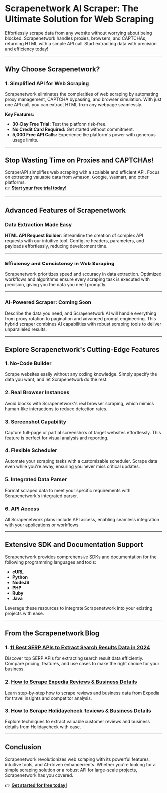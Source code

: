# Scrapenetwork AI Scraper: The Ultimate Solution for Web Scraping

Effortlessly scrape data from any website without worrying about being blocked. Scrapenetwork handles proxies, browsers, and CAPTCHAs, returning HTML with a simple API call. Start extracting data with precision and efficiency today!

---

## Why Choose Scrapenetwork?

### **1. Simplified API for Web Scraping**
Scrapenetwork eliminates the complexities of web scraping by automating proxy management, CAPTCHA bypassing, and browser simulation. With just one API call, you can extract HTML from any webpage seamlessly.

**Key Features:**
- **30-Day Free Trial:** Test the platform risk-free.
- **No Credit Card Required:** Get started without commitment.
- **5,000 Free API Calls:** Experience the platform's power with generous usage limits.

---

## Stop Wasting Time on Proxies and CAPTCHAs!

ScraperAPI simplifies web scraping with a scalable and efficient API. Focus on extracting valuable data from Amazon, Google, Walmart, and other platforms.  
👉 [**Start your free trial today!**](https://bit.ly/Scraperapi)

---

## Advanced Features of Scrapenetwork

### **Data Extraction Made Easy**
**HTML API Request Builder**: Streamline the creation of complex API requests with our intuitive tool. Configure headers, parameters, and payloads effortlessly, reducing development time.

---

### **Efficiency and Consistency in Web Scraping**
Scrapenetwork prioritizes speed and accuracy in data extraction. Optimized workflows and algorithms ensure every scraping task is executed with precision, giving you the data you need promptly.

---

### **AI-Powered Scraper: Coming Soon**
Describe the data you need, and Scrapenetwork AI will handle everything from proxy rotation to pagination and advanced prompt engineering. This hybrid scraper combines AI capabilities with robust scraping tools to deliver unparalleled results.

---

## Explore Scrapenetwork's Cutting-Edge Features

### **1. No-Code Builder**
Scrape websites easily without any coding knowledge. Simply specify the data you want, and let Scrapenetwork do the rest.

### **2. Real Browser Instances**
Avoid blocks with Scrapenetwork's real browser scraping, which mimics human-like interactions to reduce detection rates.

### **3. Screenshot Capability**
Capture full-page or partial screenshots of target websites effortlessly. This feature is perfect for visual analysis and reporting.

### **4. Flexible Scheduler**
Automate your scraping tasks with a customizable scheduler. Scrape data even while you're away, ensuring you never miss critical updates.

### **5. Integrated Data Parser**
Format scraped data to meet your specific requirements with Scrapenetwork's integrated parser.

### **6. API Access**
All Scrapenetwork plans include API access, enabling seamless integration with your applications or workflows.

---

## Extensive SDK and Documentation Support

Scrapenetwork provides comprehensive SDKs and documentation for the following programming languages and tools:
- **cURL**
- **Python**
- **NodeJS**
- **PHP**
- **Ruby**
- **Java**

Leverage these resources to integrate Scrapenetwork into your existing projects with ease.

---

## From the Scrapenetwork Blog

### **1. [11 Best SERP APIs to Extract Search Results Data in 2024](https://scrapenetwork.com/best-serp-apis/)**
Discover top SERP APIs for extracting search result data efficiently. Compare pricing, features, and use cases to make the right choice for your business.

### **2. [How to Scrape Expedia Reviews & Business Details](https://scrapenetwork.com/how-to-scrape-expedia/)**
Learn step-by-step how to scrape reviews and business data from Expedia for travel insights and competitor analysis.

### **3. [How to Scrape Holidaycheck Reviews & Business Details](https://scrapenetwork.com/how-to-scrape-holidaycheck/)**
Explore techniques to extract valuable customer reviews and business details from Holidaycheck with ease.

---

## Conclusion

Scrapenetwork revolutionizes web scraping with its powerful features, intuitive tools, and AI-driven enhancements. Whether you're looking for a simple scraping solution or a robust API for large-scale projects, Scrapenetwork has you covered.

👉 [**Get started for free today!**](https://bit.ly/Scraperapi)
